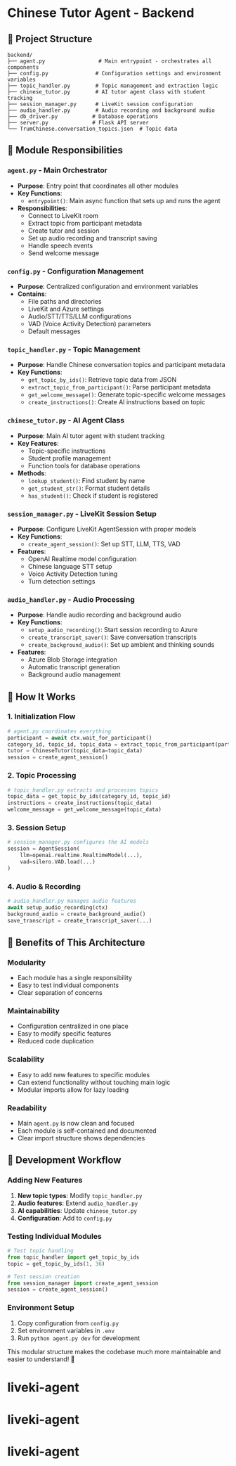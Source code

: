 # Chinese Tutor Agent - Backend

## 📁 Project Structure

```
backend/
├── agent.py                 # Main entrypoint - orchestrates all components
├── config.py               # Configuration settings and environment variables
├── topic_handler.py        # Topic management and extraction logic
├── chinese_tutor.py        # AI tutor agent class with student tracking
├── session_manager.py      # LiveKit session configuration
├── audio_handler.py        # Audio recording and background audio
├── db_driver.py           # Database operations
├── server.py              # Flask API server
└── TrumChinese.conversation_topics.json  # Topic data
```

## 🔧 Module Responsibilities

### `agent.py` - Main Orchestrator

- **Purpose**: Entry point that coordinates all other modules
- **Key Functions**:
  - `entrypoint()`: Main async function that sets up and runs the agent
- **Responsibilities**:
  - Connect to LiveKit room
  - Extract topic from participant metadata
  - Create tutor and session
  - Set up audio recording and transcript saving
  - Handle speech events
  - Send welcome message

### `config.py` - Configuration Management

- **Purpose**: Centralized configuration and environment variables
- **Contains**:
  - File paths and directories
  - LiveKit and Azure settings
  - Audio/STT/TTS/LLM configurations
  - VAD (Voice Activity Detection) parameters
  - Default messages

### `topic_handler.py` - Topic Management

- **Purpose**: Handle Chinese conversation topics and participant metadata
- **Key Functions**:
  - `get_topic_by_ids()`: Retrieve topic data from JSON
  - `extract_topic_from_participant()`: Parse participant metadata
  - `get_welcome_message()`: Generate topic-specific welcome messages
  - `create_instructions()`: Create AI instructions based on topic

### `chinese_tutor.py` - AI Agent Class

- **Purpose**: Main AI tutor agent with student tracking
- **Key Features**:
  - Topic-specific instructions
  - Student profile management
  - Function tools for database operations
- **Methods**:
  - `lookup_student()`: Find student by name
  - `get_student_str()`: Format student details
  - `has_student()`: Check if student is registered

### `session_manager.py` - LiveKit Session Setup

- **Purpose**: Configure LiveKit AgentSession with proper models
- **Key Functions**:
  - `create_agent_session()`: Set up STT, LLM, TTS, VAD
- **Features**:
  - OpenAI Realtime model configuration
  - Chinese language STT setup
  - Voice Activity Detection tuning
  - Turn detection settings

### `audio_handler.py` - Audio Processing

- **Purpose**: Handle audio recording and background audio
- **Key Functions**:
  - `setup_audio_recording()`: Start session recording to Azure
  - `create_transcript_saver()`: Save conversation transcripts
  - `create_background_audio()`: Set up ambient and thinking sounds
- **Features**:
  - Azure Blob Storage integration
  - Automatic transcript generation
  - Background audio management

## 🚀 How It Works

### 1. Initialization Flow

```python
# agent.py coordinates everything
participant = await ctx.wait_for_participant()
category_id, topic_id, topic_data = extract_topic_from_participant(participant)
tutor = ChineseTutor(topic_data=topic_data)
session = create_agent_session()
```

### 2. Topic Processing

```python
# topic_handler.py extracts and processes topics
topic_data = get_topic_by_ids(category_id, topic_id)
instructions = create_instructions(topic_data)
welcome_message = get_welcome_message(topic_data)
```

### 3. Session Setup

```python
# session_manager.py configures the AI models
session = AgentSession(
    llm=openai.realtime.RealtimeModel(...),
    vad=silero.VAD.load(...)
)
```

### 4. Audio & Recording

```python
# audio_handler.py manages audio features
await setup_audio_recording(ctx)
background_audio = create_background_audio()
save_transcript = create_transcript_saver(...)
```

## 🎯 Benefits of This Architecture

### **Modularity**

- Each module has a single responsibility
- Easy to test individual components
- Clear separation of concerns

### **Maintainability**

- Configuration centralized in one place
- Easy to modify specific features
- Reduced code duplication

### **Scalability**

- Easy to add new features to specific modules
- Can extend functionality without touching main logic
- Modular imports allow for lazy loading

### **Readability**

- Main `agent.py` is now clean and focused
- Each module is self-contained and documented
- Clear import structure shows dependencies

## 🔄 Development Workflow

### Adding New Features

1. **New topic types**: Modify `topic_handler.py`
2. **Audio features**: Extend `audio_handler.py`
3. **AI capabilities**: Update `chinese_tutor.py`
4. **Configuration**: Add to `config.py`

### Testing Individual Modules

```python
# Test topic handling
from topic_handler import get_topic_by_ids
topic = get_topic_by_ids(1, 36)

# Test session creation
from session_manager import create_agent_session
session = create_agent_session()
```

### Environment Setup

1. Copy configuration from `config.py`
2. Set environment variables in `.env`
3. Run `python agent.py dev` for development

This modular structure makes the codebase much more maintainable and easier to understand! 🎉
# liveki-agent
# liveki-agent
# liveki-agent
